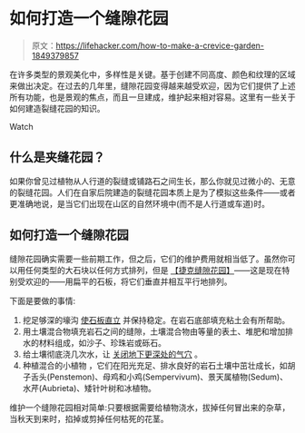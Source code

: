 # 如何打造一个缝隙花园

> 原文：<https://lifehacker.com/how-to-make-a-crevice-garden-1849379857>

在许多类型的景观美化中，多样性是关键。基于创建不同高度、颜色和纹理的区域来做出决定。在过去的几年里，缝隙花园变得越来越受欢迎，因为它们提供了上述所有功能，也是景观的焦点，而且一旦建成，维护起来相对容易。这里有一些关于如何建造裂缝花园的知识。

Watch

## 什么是夹缝花园？

如果你曾见过植物从人行道的裂缝或铺路石之间生长，那么你就见过微小的、无意的裂缝花园。人们在自家后院建造的裂缝花园本质上是为了模拟这些条件——或者更准确地说，是当它们出现在山区的自然环境中(而不是人行道或车道)时。

## 如何打造一个缝隙花园

缝隙花园确实需要一些前期工作，但之后，它们的维护费用就相当低了。虽然你可以用任何类型的大石块以任何方式排列，但是 [【捷克缝隙花园】](https://www.gardeningknowhow.com/special/crevice-garden.htm)——这是现在特别受欢迎的——用扁平的石板，将它们垂直并相互平行地排列。

下面是要做的事情:

1.  挖足够深的壕沟 [使石板直立](https://www.gardeningknowhow.com/special/crevice-garden.htm) 并保持稳定。在岩石底部填充粘土会有所帮助。
2.  用土壤混合物填充岩石之间的缝隙，土壤混合物由等量的表土、堆肥和增加排水的材料组成，如沙子、珍珠岩或砾石。
3.  给土壤彻底浇几次水，让 [关闭地下更深处的气穴](https://www.5280.com/2017/05/6-great-tips-starting-crevice-garden/) 。
4.  种植混合的小植物 ，它们在阳光充足、排水良好的岩石土壤中茁壮成长，如胡子舌头(Penstemon)、母鸡和小鸡(Sempervivum)、景天属植物(Sedum)、水芹(Aubrieta)、矮针叶树和冰植物。

维护一个缝隙花园相对简单:只要根据需要给植物浇水，拔掉任何冒出来的杂草，当秋天到来时，掐掉或剪掉任何枯死的花茎。